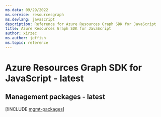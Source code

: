 ```yaml
---
ms.data: 09/29/2022
ms.service: resourcesgraph
ms.devlang: javascript
description: Reference for Azure Resources Graph SDK for JavaScript
title: Azure Resources Graph SDK for JavaScript
author: xirzec
ms.author: jeffish
ms.topic: reference
---
```

# Azure Resources Graph SDK for JavaScript - latest

## Management packages - latest
[!INCLUDE [mgmt-packages](resources-graph-mgmt-index.md)]